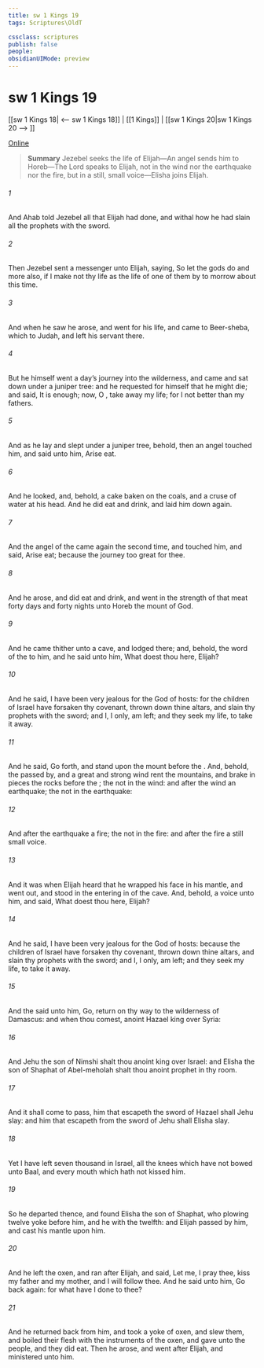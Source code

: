 ```yaml
---
title: sw 1 Kings 19
tags: Scriptures\OldT

cssclass: scriptures
publish: false
people:
obsidianUIMode: preview
---
```


# sw 1 Kings 19
[[sw 1 Kings 18| <-- sw 1 Kings 18]] | [[1 Kings]] | [[sw 1 Kings 20|sw 1 Kings 20 --> ]]

[Online](https://churchofjesuschrist.org/study/scriptures/ot/1-kgs/19?lang=eng)

> __Summary__
Jezebel seeks the life of Elijah—An angel sends him to Horeb—The Lord speaks to Elijah, not in the wind nor the earthquake nor the fire, but in a still, small voice—Elisha joins Elijah.

###### 1 
And Ahab told Jezebel all that Elijah had done, and withal how he had slain all the prophets with the sword.

###### 2 
Then Jezebel sent a messenger unto Elijah, saying, So let the gods do  and more also, if I make not thy life as the life of one of them by to morrow about this time.

###### 3 
And when he saw  he arose, and went for his life, and came to Beer-sheba, which  to Judah, and left his servant there.

###### 4 
But he himself went a day’s journey into the wilderness, and came and sat down under a juniper tree: and he requested for himself that he might die; and said, It is enough; now, O , take away my life; for I  not better than my fathers.

###### 5 
And as he lay and slept under a juniper tree, behold, then an angel touched him, and said unto him, Arise  eat.

###### 6 
And he looked, and, behold,  a cake baken on the coals, and a cruse of water at his head. And he did eat and drink, and laid him down again.

###### 7 
And the angel of the  came again the second time, and touched him, and said, Arise  eat; because the journey  too great for thee.

###### 8 
And he arose, and did eat and drink, and went in the strength of that meat forty days and forty nights unto Horeb the mount of God.

###### 9 
And he came thither unto a cave, and lodged there; and, behold, the word of the   to him, and he said unto him, What doest thou here, Elijah?

###### 10 
And he said, I have been very jealous for the  God of hosts: for the children of Israel have forsaken thy covenant, thrown down thine altars, and slain thy prophets with the sword; and I,  I only, am left; and they seek my life, to take it away.

###### 11 
And he said, Go forth, and stand upon the mount before the . And, behold, the  passed by, and a great and strong wind rent the mountains, and brake in pieces the rocks before the ;  the   not in the wind: and after the wind an earthquake;  the   not in the earthquake:

###### 12 
And after the earthquake a fire;  the   not in the fire: and after the fire a still small voice.

###### 13 
And it was  when Elijah heard  that he wrapped his face in his mantle, and went out, and stood in the entering in of the cave. And, behold,  a voice unto him, and said, What doest thou here, Elijah?

###### 14 
And he said, I have been very jealous for the  God of hosts: because the children of Israel have forsaken thy covenant, thrown down thine altars, and slain thy prophets with the sword; and I,  I only, am left; and they seek my life, to take it away.

###### 15 
And the  said unto him, Go, return on thy way to the wilderness of Damascus: and when thou comest, anoint Hazael  king over Syria:

###### 16 
And Jehu the son of Nimshi shalt thou anoint  king over Israel: and Elisha the son of Shaphat of Abel-meholah shalt thou anoint  prophet in thy room.

###### 17 
And it shall come to pass,  him that escapeth the sword of Hazael shall Jehu slay: and him that escapeth from the sword of Jehu shall Elisha slay.

###### 18 
Yet I have left  seven thousand in Israel, all the knees which have not bowed unto Baal, and every mouth which hath not kissed him.

###### 19 
So he departed thence, and found Elisha the son of Shaphat, who  plowing  twelve yoke  before him, and he with the twelfth: and Elijah passed by him, and cast his mantle upon him.

###### 20 
And he left the oxen, and ran after Elijah, and said, Let me, I pray thee, kiss my father and my mother, and  I will follow thee. And he said unto him, Go back again: for what have I done to thee?

###### 21 
And he returned back from him, and took a yoke of oxen, and slew them, and boiled their flesh with the instruments of the oxen, and gave unto the people, and they did eat. Then he arose, and went after Elijah, and ministered unto him.

